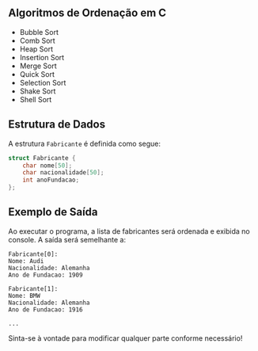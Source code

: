## Algoritmos de Ordenação em C

- Bubble Sort
- Comb Sort
- Heap Sort
- Insertion Sort
- Merge Sort
- Quick Sort
- Selection Sort
- Shake Sort
- Shell Sort

## Estrutura de Dados

A estrutura `Fabricante` é definida como segue:

```c
struct Fabricante {
    char nome[50];
    char nacionalidade[50];
    int anoFundacao;
};
```

## Exemplo de Saída

Ao executar o programa, a lista de fabricantes será ordenada e exibida no console. A saída será semelhante a:

```text
Fabricante[0]:
Nome: Audi
Nacionalidade: Alemanha
Ano de Fundacao: 1909

Fabricante[1]:
Nome: BMW
Nacionalidade: Alemanha
Ano de Fundacao: 1916

...
```

Sinta-se à vontade para modificar qualquer parte conforme necessário!
